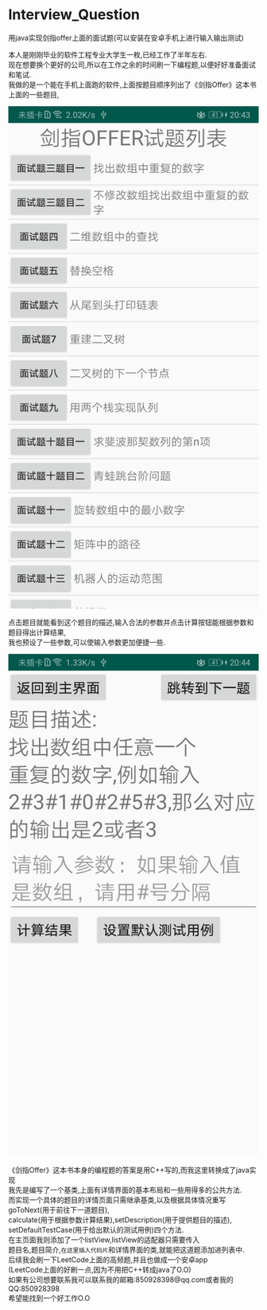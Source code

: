 <!DOCTYPE html>
<html>

<head>
  <meta charset="utf-8">
  <meta name="viewport" content="width=device-width, initial-scale=1.0">
  <link rel="stylesheet" href="https://stackedit.io/style.css" />
</head>

<body class="stackedit">
  <div class="stackedit__html"><h1><a id="Interview_Question_0"></a>Interview_Question</h1>
<p>用java实现剑指offer上面的面试题(可以安装在安卓手机上进行输入输出测试)</p>
<p>本人是刚刚毕业的软件工程专业大学生一枚,已经工作了半年左右.<br>
现在想要换个更好的公司,所以在工作之余的时间刷一下编程题,以便好好准备面试和笔试.<br>
我做的是一个能在手机上面跑的软件,上面按题目顺序列出了《剑指Offer》这本书上面的一些题目,<br></p>
    
 ![Image text](https://github.com/starP1at1num/Interview_Question/blob/master/img_folder/device-2019-12-22-204354.png)
<p>点击题目就能看到这个题目的描述,输入合法的参数并点击计算按钮能根据参数和题目得出计算结果,<br>
我也预设了一些参数,可以使输入参数更加便捷一些.<br></p>

 ![Image text](https://github.com/starP1at1num/Interview_Question/blob/master/img_folder/device-2019-12-22-204429.png)
<p>《剑指Offer》这本书本身的编程题的答案是用C++写的,而我这里转换成了java实现<br>
我先是编写了一个基类,上面有详情界面的基本布局和一些用得多的公共方法.<br>
而实现一个具体的题目的详情页面只需继承基类,以及根据具体情况重写<br>
goToNext(用于前往下一道题目),<br>
calculate(用于根据参数计算结果),setDescription(用于提供题目的描述),<br>
setDefaultTestCase(用于给出默认的测试用例)四个方法.<br>
在主页面我则添加了一个listView,listView的适配器只需要传入<br>
题目名,题目简介,<code>在这里插入代码片</code>和详情界面的类,就能把这道题添加进列表中.<br>
后续我会刷一下LeetCode上面的高频题,并且也做成一个安卓app<br>
(LeetCode上面的好刷一点,因为不用把C++转成java了O.O)<br>
如果有公司想要联系我可以联系我的邮箱:850928398@qq.com或者我的QQ:850928398<br>
希望能找到一个好工作O.O</p>
</div>
</body>

</html>
